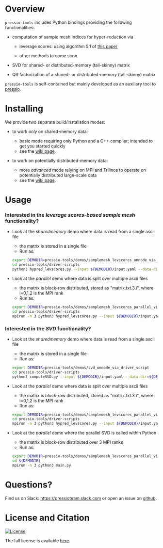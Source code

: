 
# Overview

`pressio-tools` includes Python bindings providing the following functionalities:

- computation of sample mesh indices for hyper-reduction via

	- leverage scores: using algorithm 5.1 of [this paper](https://arxiv.org/pdf/1903.00911.pdf)

	- other methods to come soon

- SVD for shared- or distributed-memory (tall-skinny) matrix

- QR factorization of a shared- or distributed-memory (tall-skinny) matrix

`pressio-tools` is self-contained but mainly developed as an auxiliary tool to [pressio](https://pressio.github.io/).

<!-- # When to use pressio-tools? -->
<!-- *`pressio-tools` is mainly intended to operate on large data distributed on large-scale machines, but we also support sharemem scenarios.* -->
<!-- For example, suppose you want to use the SVD functionality. If you have a "small" matrix that fits on a single node, using pressio-tools to compute its SVD is excessive, and you (likely) can as easily use scipy.svd or other libraries for shared-memory computing like Eigen. -->
<!-- However, if you have a large tall-skinny matrix distributed over a large machine and need to compute its SVD, then `pressio-tools` is right for you. -->

# Installing

We provide two separate build/installation modes:

- to work *only* on shared-memory data:
  * basic mode requiring only Python and a C++ compiler; intended to get you started quickly
  * see the [wiki page](https://github.com/Pressio/pressio-tools/wiki/Sharedmemory-build:-requirements-and-installation).

- to work on potentially distributed-memory data:
  * more *advanced* mode relying on MPI and Trilinos to operate on potentially distributed large-scale data
  * see the [wiki page](https://github.com/Pressio/pressio-tools/wiki/MPI-build:-requirements-and-installation).

# Usage

### Interested in the *leverage scores-based sample mesh* functionality?
  - Look at the *sharedmemory* demo where data is read from a single ascii file
	- the matrix is stored in a single file
    - Run as:
	```bash
	export DEMODIR=pressio-tools/demos/samplemesh_levscores_onnode_via_driver_script
	cd pressio-tools/driver-scripts
	python3 hypred_levscores.py --input ${DEMODIR}/input.yaml --data-dir=${DEMODIR}
	```

  - Look at the *parallel* demo where data is split over multiple ascii files
    - the matrix is block-row distributed, stored as "matrix.txt.3.i", where i=0,1,2 is the MPI rank
    - Run as:
	```bash
	export DEMODIR=pressio-tools/demos/samplemesh_levscores_parallel_via_driver_script
	cd pressio-tools/driver-scripts
	mpirun -n 3 python3 hypred_levscores.py --input ${DEMODIR}/input.yaml --data-dir=${DEMODIR}
	```

### Interested in the *SVD* functionality?
  - Look at the *sharedmemory* demo where data is read from a single ascii file
	- the matrix is stored in a single file
    - Run as:
	```bash
	export DEMODIR=pressio-tools/demos/svd_onnode_via_driver_script
	cd pressio-tools/driver-scripts
	python3 computeSVD.py --input ${DEMODIR}/input.yaml --data-dir=${DEMODIR}
	```

  - Look at the *parallel* demo where data is split over multiple ascii files
    - the matrix is block-row distributed, stored as "matrix.txt.3.i", where i=0,1,2 is the MPI rank
    - Run as:
	```bash
	export DEMODIR=pressio-tools/demos/samplemesh_levscores_parallel_via_driver_script
	cd pressio-tools/driver-scripts
	mpirun -n 3 python3 hypred_levscores.py --input ${DEMODIR}/input.yaml --data-dir=${DEMODIR}
	```

  - Look at the *parallel* demo where the parallel SVD is called within Python
    - the matrix is block-row distributed over 3 MPI ranks
    - Run as:
	```bash
	export DEMODIR=pressio-tools/demos/samplemesh_levscores_parallel_via_driver_script
	cd ${DEMODIR}
	mpirun -n 3 python3 main.py
	```


<!-- - Interested in the *QR* factorizaton? -->
<!--   - You can look at the *distributed* case: -->
<!-- 	- [demo](https://github.com/Pressio/pressio-tools/blob/master/demos/qr.py). -->
<!--     - Run as: `cd demos; mpirun -n 4 python3 qr.py` -->


# Questions?
Find us on Slack: https://pressioteam.slack.com or open an issue on [github](https://github.com/Pressio/pressio-tools).

# License and Citation
[![License](https://img.shields.io/badge/License-BSD%203--Clause-blue.svg)](https://opensource.org/licenses/BSD-3-Clause)

The full license is available [here](https://pressio.github.io/various/license/).
